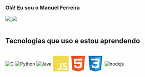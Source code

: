 ### Olá! Eu sou o Manuel Ferreira
<link rel="stylesheet" href="https://cdn.jsdelivr.net/gh/devicons/devicon@v2.15.1/devicon.min.css">

<div align="left">
  <a href="https://github.com/duribeiro">
    <img height="150em" src="https://github-readme-stats.vercel.app/api?username=ManuelFerreira90&count_private=true&include_all_commits=true&show_icons=true&theme=dracula&hide_border=false&show_owner=true"/>
    <img height="150em" src="https://github-readme-stats.vercel.app/api/top-langs/?username=ManuelFerreira90&theme=dracula&hide_border=false&&layout=compact"/>
  </a>
</div>




<div align="left" valign="top"><br>
  <h2>Tecnologias que uso e estou aprendendo</h1>
  <br>
  <img align="center" alt="C" height="50" width="50" src="https://cdn.jsdelivr.net/gh/devicons/devicon/icons/c/c-original.svg">
  <img align="center" alt="Python" height="50" width="50" src="https://cdn.jsdelivr.net/gh/devicons/devicon/icons/python/python-original.svg">
  <img align="center" alt="Java" height="50" width="50" src="https://cdn.jsdelivr.net/gh/devicons/devicon/icons/java/java-original.svg">
  <img align="center" alt="Js" height="50" width="50" src="https://raw.githubusercontent.com/devicons/devicon/master/icons/javascript/javascript-plain.svg">
  <img align="center" alt="HTML" height="50" width="50" src="https://raw.githubusercontent.com/devicons/devicon/master/icons/html5/html5-original.svg">
  <img align="center" alt="CSS" height="50" width="50" src="https://raw.githubusercontent.com/devicons/devicon/master/icons/css3/css3-original.svg">
  <img align="center" alt="nodejs" height="50" width="50" src="https://cdn.worldvectorlogo.com/logos/nodejs-icon.svg">

</div><br>


